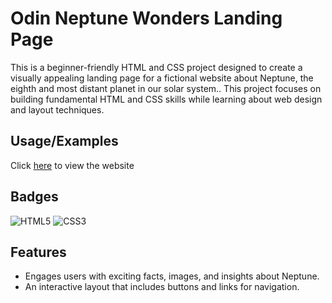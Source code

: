  # Odin Neptune Wonders Landing Page

This is a beginner-friendly HTML and CSS project designed to create a visually appealing landing page for a fictional website about Neptune, the eighth and most distant planet in our solar system.. This project focuses on building fundamental HTML and CSS skills while learning about web design and layout techniques.


## Usage/Examples

Click
[here](https://bryanchow0112.github.io/odin-landing-page/)
to view the website


## Badges

![HTML5](https://img.shields.io/badge/html5-%23E34F26.svg?style=for-the-badge&logo=html5&logoColor=white)
![CSS3](https://img.shields.io/badge/css3-%231572B6.svg?style=for-the-badge&logo=css3&logoColor=white)


## Features
- Engages users with exciting facts, images, and insights about Neptune.
- An interactive layout that includes buttons and links for navigation.
